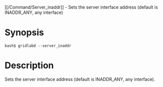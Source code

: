 [[/Command/Server_inaddr]] -  Sets the server interface address (default is INADDR_ANY, any interface)

# Synopsis
~~~
bash$ gridlabd --server_inaddr                                         
~~~

# Description

 Sets the server interface address (default is INADDR_ANY, any interface).

